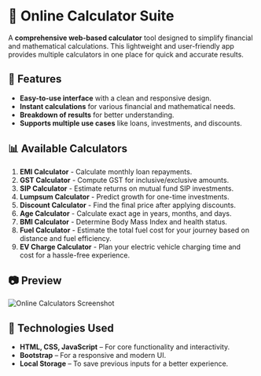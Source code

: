 # 🧮 Online Calculator Suite  

A **comprehensive web-based calculator** tool designed to simplify financial and mathematical calculations. This lightweight and user-friendly app provides multiple calculators in one place for quick and accurate results.  

## 🚀 Features  
- **Easy-to-use interface** with a clean and responsive design.  
- **Instant calculations** for various financial and mathematical needs.  
- **Breakdown of results** for better understanding.  
- **Supports multiple use cases** like loans, investments, and discounts.  

## 📊 Available Calculators  
1. **EMI Calculator** - Calculate monthly loan repayments.  
2. **GST Calculator** - Compute GST for inclusive/exclusive amounts.  
3. **SIP Calculator** - Estimate returns on mutual fund SIP investments.  
4. **Lumpsum Calculator** - Predict growth for one-time investments.  
5. **Discount Calculator** - Find the final price after applying discounts.  
6. **Age Calculator** - Calculate exact age in years, months, and days.  
7. **BMI Calculator** - Determine Body Mass Index and health status.  
8. **Fuel  Calculator** - Estimate the total fuel cost for your journey based on distance and fuel efficiency.
9. **EV Charge Calculator** - Plan your electric vehicle charging time and cost for a hassle-free experience.  

## 📷 Preview  
![Online Calculators Screenshot](screenshot.png)  

## 🔧 Technologies Used  
- **HTML, CSS, JavaScript** – For core functionality and interactivity.  
- **Bootstrap** – For a responsive and modern UI.  
- **Local Storage** – To save previous inputs for a better experience.  